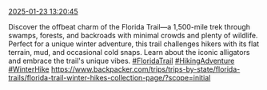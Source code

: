 [2025-01-23 13:20:45](https://mstdn.social/@hill_wanderer/113877873176375210)

Discover the offbeat charm of the Florida Trail—a 1,500-mile trek through swamps, forests, and backroads with minimal crowds and plenty of wildlife. Perfect for a unique winter adventure, this trail challenges hikers with its flat terrain, mud, and occasional cold snaps. Learn about the iconic alligators and embrace the trail&#39;s unique vibes. <a href="https://mstdn.social/tags/FloridaTrail" class="mention hashtag" rel="tag">#FloridaTrail</a> <a href="https://mstdn.social/tags/HikingAdventure" class="mention hashtag" rel="tag">#HikingAdventure</a> <a href="https://mstdn.social/tags/WinterHike" class="mention hashtag" rel="tag">#WinterHike</a> <a href="https://www.backpacker.com/trips/trips-by-state/florida-trails/florida-trail-winter-hikes-collection-page/?scope=initial" target="_blank" rel="nofollow noopener noreferrer" translate="no">https://www.backpacker.com/trips/trips-by-state/florida-trails/florida-trail-winter-hikes-collection-page/?scope=initial</a>